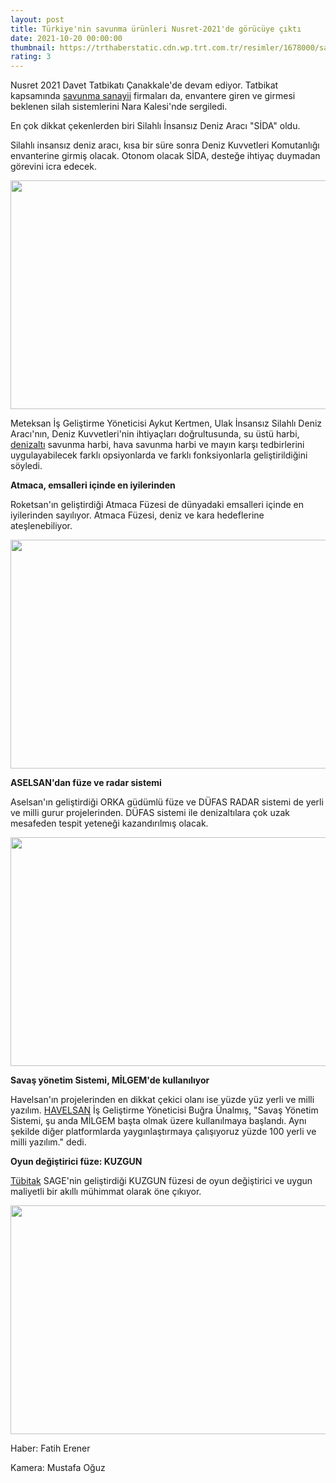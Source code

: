 ```yaml
--- 
layout: post
title: Türkiye'nin savunma ürünleri Nusret-2021'de görücüye çıktı
date: 2021-10-20 00:00:00
thumbnail: https://trthaberstatic.cdn.wp.trt.com.tr/resimler/1678000/savunma-sanayii-ulaq-1678230.jpg
rating: 3
---
```

<p>
	Nusret 2021 Davet Tatbikatı Çanakkale'de devam ediyor. Tatbikat kapsamında <a href="https://www.trthaber.com/etiket/savunma-sanayii/" target="_blank">savunma sanayii</a> firmaları da, envantere giren ve girmesi beklenen silah sistemlerini Nara Kalesi'nde sergiledi.</p>
<p>
	En çok dikkat çekenlerden biri Silahlı İnsansız Deniz Aracı "SİDA" oldu.</p>
<p>
	Silahlı insansız deniz aracı, kısa bir süre sonra Deniz Kuvvetleri Komutanlığı envanterine girmiş olacak. Otonom olacak SİDA, desteğe ihtiyaç duymadan görevini icra edecek.</p>
<p>
	<img alt="" src="dosyalar/images/sida(1).jpg" style="width: 650px; height: 366px;" /></p>
<p>
	Meteksan İş Geliştirme Yöneticisi Aykut Kertmen, Ulak İnsansız Silahlı Deniz Aracı'nın, Deniz Kuvvetleri'nin ihtiyaçları doğrultusunda, su üstü harbi, <a href="https://www.trthaber.com/etiket/denizalti/" target="_blank">denizaltı</a> savunma harbi, hava savunma harbi ve mayın karşı tedbirlerini uygulayabilecek farklı opsiyonlarda ve farklı fonksiyonlarla geliştirildiğini söyledi.</p>
<p>
	<strong>Atmaca, emsalleri içinde en iyilerinden</strong></p>
<p>
	Roketsan'ın geliştirdiği Atmaca Füzesi de dünyadaki emsalleri içinde en iyilerinden sayılıyor. Atmaca Füzesi, deniz ve kara hedeflerine ateşlenebiliyor.</p>
<p>
	<img alt="" src="dosyalar/images/roketsan.png" style="width: 650px; height: 366px;" /></p>
<p>
	<strong>ASELSAN'dan füze ve radar sistemi</strong></p>
<p>
	Aselsan'ın geliştirdiği ORKA güdümlü füze ve DÜFAS RADAR sistemi de yerli ve milli gurur projelerinden. DÜFAS sistemi ile denizaltılara çok uzak mesafeden tespit yeteneği kazandırılmış olacak.</p>
<p>
	<img alt="" src="dosyalar/images/radar.png" style="width: 650px; height: 366px;" /></p>
<p>
	<strong>Savaş yönetim Sistemi, MİLGEM'de kullanılıyor</strong></p>
<p>
	Havelsan'ın projelerinden en dikkat çekici olanı ise yüzde yüz yerli ve milli yazılım. <a href="https://www.trthaber.com/etiket/havelsan/" target="_blank">HAVELSAN</a> İş Geliştirme Yöneticisi Buğra Ünalmış, "Savaş Yönetim Sistemi, şu anda MİLGEM başta olmak üzere kullanılmaya başlandı. Aynı şekilde diğer platformlarda yaygınlaştırmaya çalışıyoruz yüzde 100 yerli ve milli yazılım." dedi.</p>
<p>
	<strong>Oyun değiştirici füze: KUZGUN</strong></p>
<p>
	<a href="https://www.trthaber.com/etiket/tubitak/" target="_blank">Tübitak</a> SAGE'nin geliştirdiği KUZGUN füzesi de oyun değiştirici ve uygun maliyetli bir akıllı mühimmat olarak öne çıkıyor.</p>
<p>
	<img alt="" src="dosyalar/images/kuzgun.png" style="width: 650px; height: 366px;" /></p>
<p>
	Haber: Fatih Erener</p>
<p>
	Kamera: Mustafa Oğuz</p>
